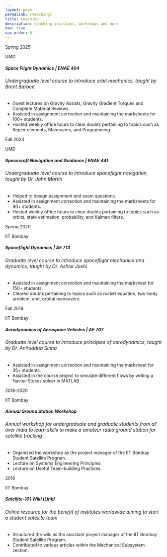 ```yaml
---
layout: page
permalink: /teaching/
title: teaching
description: teaching assistant, workshops and more
nav: true
nav_order: 6
---
```


<div class="col mb-4">
<div class="card hoverable">
<div class="row g-0">
<div class="col-md-12">
<div class="card-body">
<div class="float-right">
    <span class="badge" style="min-width: 75px"> 
        Spring 2025
    </span>
    <p class="location">
        <i class="fa-solid fa-location-dot iconlocation"></i>
        UMD
    </p>
    <!-- <i class="fa-solid fa-thumbtack fa-xs"></i> -->
    </div>

<div class="col-xs-10 cl-sm-10 col-md-10 mt-2 mt-md-0">
    <h5 class="title font-weight-bold ml-1 ml-md-4" style="color: var(--global-theme-color)">
            Space Flight Dynamics | ENAE 404
    </h5>
    <h6 class="ml-1 ml-md-4" style="font-size: 0.95rem">
        Undergraduate level course to introduce orbit mechanics, taught by Brent Barbee
    </h6>
    <ul class="items">
        <li>
            <span class="item">Guest lectures on Gravity Assists, Gravity Gradient Torques and Complete Material Reviews.</span>
        </li>
        <li>
            <span class="item">Assisted in assignment correction and maintaining the marksheets for 100+ students.</span>
        </li>
        <li>
            <span class="item">Hosted weekly office hours to clear doubts pertaining to topics such as Kepler elements, Maneuvers, and Programming.</span>
        </li>
    </ul>
</div>             
</div>
</div>
</div>
</div>
</div>

<div class="col mb-4">
<div class="card hoverable">
<div class="row g-0">
<div class="col-md-12">
<div class="card-body">
<div class="float-right">
    <span class="badge" style="min-width: 75px"> 
        Fall 2024
    </span>
    <p class="location">
        <i class="fa-solid fa-location-dot iconlocation"></i>
        UMD
    </p>
    <!-- <i class="fa-solid fa-thumbtack fa-xs"></i> -->
    </div>

<div class="col-xs-10 cl-sm-10 col-md-10 mt-2 mt-md-0">
    <h5 class="title font-weight-bold ml-1 ml-md-4" style="color: var(--global-theme-color)">
            Spacecraft Navigation and Guidance | ENAE 441
    </h5>
    <h6 class="ml-1 ml-md-4" style="font-size: 0.95rem">
        Undergraduate level course to introduce spaceflight navigation, taught by Dr. John Martin
    </h6>
    <ul class="items">
        <li>
            <span class="item">Helped to design assignment and exam questions.</span>
        </li>
        <li>
            <span class="item">Assisted in assignment correction and maintaining the marksheets for 80+ students.</span>
        </li>
        <li>
            <span class="item">Hosted weekly office hours to clear doubts pertaining to topics such as orbits, state estimation, probability, and Kalman filters.</span>
        </li>
    </ul>
</div>             
</div>
</div>
</div>
</div>
</div>

<div class="col mb-4">
<div class="card hoverable">
<div class="row g-0">
<div class="col-md-12">
<div class="card-body">
<div class="float-right">
    <span class="badge" style="min-width: 75px"> 
        Spring 2020
    </span>
    <p class="location">
        <i class="fa-solid fa-location-dot iconlocation"></i>
        IIT Bombay
    </p>
    <!-- <i class="fa-solid fa-thumbtack fa-xs"></i> -->
    </div>

<div class="col-xs-10 cl-sm-10 col-md-10 mt-2 mt-md-0">
    <h5 class="title font-weight-bold ml-1 ml-md-4" style="color: var(--global-theme-color)">
            Spaceflight Dynamics | AE 713
    </h5>
    <h6 class="ml-1 ml-md-4" style="font-size: 0.95rem">
        Graduate level course to introduce spaceflight mechanics and dynamics, taught by Dr. Ashok Joshi
    </h6>
    <ul class="items">
        <li>
            <span class="item">Assisted in assignment correction and maintaining the marksheet for 150+ students.</span>
        </li>
        <li>
            <span class="item">Cleared doubts pertaining to topics such as rocket equation, two-body problem, and, orbital maneuvers.</span>
        </li>
    </ul>
</div>             
</div>
</div>
</div>
</div>
</div>

<div class="col mb-4">
<div class="card hoverable">
<div class="row g-0">
<div class="col-md-12">
<div class="card-body">
<div class="float-right">
    <span class="badge" style="min-width: 75px"> 
        Fall 2019  
    </span>
    <p class="location">
        <i class="fa-solid fa-location-dot iconlocation"></i>
        IIT Bombay
    </p>
    <!-- <i class="fa-solid fa-thumbtack fa-xs"></i> -->
    </div>

<div class="col-xs-10 cl-sm-10 col-md-10 mt-2 mt-md-0">
    <h5 class="title font-weight-bold ml-1 ml-md-4" style="color: var(--global-theme-color)">
            Aerodynamics of Aerospace Vehicles | AE 707
    </h5>
    <h6 class="ml-1 ml-md-4" style="font-size: 0.95rem">
        Graduate level course to introduce principles of aerodynamics, taught by Dr. Aniruddha Sinha
    </h6>
    <ul class="items">
        <li>
            <span class="item">Assisted in assignment correction and maintaining the marksheet for 35+ students.</span>
        </li>
        <li>
            <span class="item">Assisted in the course project to simulate different flows by writing a Navier-Stokes solver in MATLAB.</span>
        </li>
    </ul>
</div>             
</div>
</div>
</div>
</div>
</div>


<div class="col mb-4">
<div class="card hoverable">
<div class="row g-0">
<div class="col-md-12">
<div class="card-body">
<div class="float-right">
    <span class="badge" style="min-width: 75px"> 
        2018-2020 
    </span>
    <p class="location">
        <i class="fa-solid fa-location-dot iconlocation"></i>
        IIT Bombay
    </p>
    <!-- <i class="fa-solid fa-thumbtack fa-xs"></i> -->
    </div>

<div class="col-xs-10 cl-sm-10 col-md-10 mt-2 mt-md-0">
    <h5 class="title font-weight-bold ml-1 ml-md-4" style="color: var(--global-theme-color)">
            Annual Ground Station Workshop 
    </h5>
    <h6 class="ml-1 ml-md-4" style="font-size: 0.95rem">
        Annual workshop for undergraduate and graduate students from all over India to learn skills to make a amateur radio ground station for satellite tracking
    </h6>
    <ul class="items">
        <li>
            <span class="item">Organized the workshop as the project manager of the IIT Bombay Student Satellite Program.</span>
        </li>
        <li>
            <span class="item">Lecture on Systems Engineering Principles.</span>
        </li>
        <li>
            <span class="item">Lecture on Useful Team-building Practices.</span>
        </li>
    </ul>
</div>             
</div>
</div>
</div>
</div>
</div>


<div class="col mb-4">
<div class="card hoverable">
<div class="row g-0">
<div class="col-md-12">
<div class="card-body">
<div class="float-right">
    <span class="badge" style="min-width: 75px"> 
        2018 
    </span>
    <p class="location">
        <i class="fa-solid fa-location-dot iconlocation"></i>
        IIT Bombay
    </p>
    <!-- <i class="fa-solid fa-thumbtack fa-xs"></i> -->
    </div>

<div class="col-xs-10 cl-sm-10 col-md-10 mt-2 mt-md-0">
    <h5 class="title font-weight-bold ml-1 ml-md-4" style="color: var(--global-theme-color)">
           Satellite-101 Wiki (<a href="https://www.aero.iitb.ac.in/satelliteWiki/index.php/Satellite_101">Link</a>)
    </h5>
    <h6 class="ml-1 ml-md-4" style="font-size: 0.95rem">
        Online resource for the benefit of institutes worldwide aiming to start a student satellite team
    </h6>
    <ul class="items">
        <li>
            <span class="item">Structured the wiki as the assistant project manager of the IIT Bombay Student Satellite Program.</span>
        </li>
        <li>
            <span class="item">Contributed to various articles within the Mechanical Subsystem section.</span>
        </li>
    </ul>
</div>             
</div>
</div>
</div>
</div>
</div>
